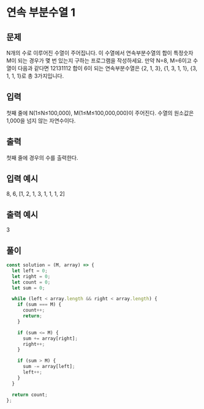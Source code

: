 # 연속 부분수열 1

## 문제

N개의 수로 이루어진 수열이 주어집니다.
이 수열에서 연속부분수열의 합이 특정숫자 M이 되는 경우가 몇 번 있는지 구하는 프로그램을 작성하세요.
만약 N=8, M=6이고 수열이 다음과 같다면
12131112
합이 6이 되는 연속부분수열은 {2, 1, 3}, {1, 3, 1, 1}, {3, 1, 1, 1}로 총 3가지입니다.

## 입력

첫째 줄에 N(1≤N≤100,000), M(1≤M≤100,000,000)이 주어진다. 수열의 원소값은 1,000을 넘지 않는 자연수이다.

## 출력

첫째 줄에 경우의 수를 출력한다.

## 입력 예시

8,
6,
[1, 2, 1, 3, 1, 1, 1, 2]

## 출력 예시

3

## 풀이

```javascript
const solution = (M, array) => {
  let left = 0;
  let right = 0;
  let count = 0;
  let sum = 0;

  while (left < array.length && right < array.length) {
    if (sum === M) {
      count++;
      return;
    }

    if (sum <= M) {
      sum += array[right];
      right++;
    }

    if (sum > M) {
      sum -= array[left];
      left++;
    }
  }

  return count;
};
```
